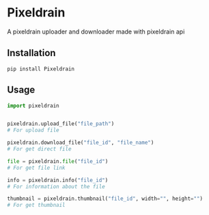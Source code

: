 # Pixeldrain

A pixeldrain uploader and downloader made with pixeldrain api

## Installation

```
pip install Pixeldrain
```

## Usage

```py
import pixeldrain


pixeldrain.upload_file("file_path")
# For upload file

pixeldrain.download_file("file_id", "file_name")
# For get direct file

file = pixeldrain.file("file_id")
# For get file link

info = pixeldrain.info("file_id")
# For information about the file

thumbnail = pixeldrain.thumbnail("file_id", width="", height="")
# For get thumbnail
```
